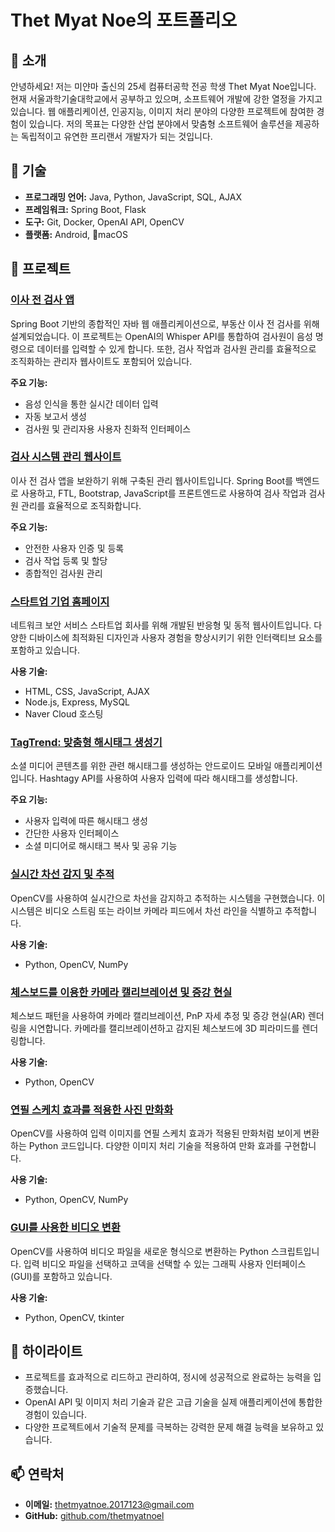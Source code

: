 # Thet Myat Noe의 포트폴리오

## 👋 소개
안녕하세요! 저는 미얀마 출신의 25세 컴퓨터공학 전공 학생 Thet Myat Noe입니다. 현재 서울과학기술대학교에서 공부하고 있으며, 소프트웨어 개발에 강한 열정을 가지고 있습니다. 웹 애플리케이션, 인공지능, 이미지 처리 분야의 다양한 프로젝트에 참여한 경험이 있습니다. 저의 목표는 다양한 산업 분야에서 맞춤형 소프트웨어 솔루션을 제공하는 독립적이고 유연한 프리랜서 개발자가 되는 것입니다.

## 🔧 기술
- **프로그래밍 언어:** Java, Python, JavaScript, SQL, AJAX
- **프레임워크:** Spring Boot, Flask
- **도구:** Git, Docker, OpenAI API, OpenCV
- **플랫폼:** Android, macOS

## 📂 프로젝트

### [이사 전 검사 앱](https://github.com/thetmyatnoel/inspector.git)
Spring Boot 기반의 종합적인 자바 웹 애플리케이션으로, 부동산 이사 전 검사를 위해 설계되었습니다. 이 프로젝트는 OpenAI의 Whisper API를 통합하여 검사원이 음성 명령으로 데이터를 입력할 수 있게 합니다. 또한, 검사 작업과 검사원 관리를 효율적으로 조직화하는 관리자 웹사이트도 포함되어 있습니다.

**주요 기능:**
- 음성 인식을 통한 실시간 데이터 입력
- 자동 보고서 생성
- 검사원 및 관리자용 사용자 친화적 인터페이스

### [검사 시스템 관리 웹사이트](https://github.com/thetmyatnoel/Inspector_Management.git)
이사 전 검사 앱을 보완하기 위해 구축된 관리 웹사이트입니다. Spring Boot를 백엔드로 사용하고, FTL, Bootstrap, JavaScript를 프론트엔드로 사용하여 검사 작업과 검사원 관리를 효율적으로 조직화합니다.

**주요 기능:**
- 안전한 사용자 인증 및 등록
- 검사 작업 등록 및 할당
- 종합적인 검사원 관리

### [스타트업 기업 홈페이지](https://github.com/thetmyatnoel/Fastpace.git)
네트워크 보안 서비스 스타트업 회사를 위해 개발된 반응형 및 동적 웹사이트입니다. 다양한 디바이스에 최적화된 디자인과 사용자 경험을 향상시키기 위한 인터랙티브 요소를 포함하고 있습니다.

**사용 기술:**
- HTML, CSS, JavaScript, AJAX
- Node.js, Express, MySQL
- Naver Cloud 호스팅

### [TagTrend: 맞춤형 해시태그 생성기](https://github.com/thetmyatnoel/TagTrend.git)
소셜 미디어 콘텐츠를 위한 관련 해시태그를 생성하는 안드로이드 모바일 애플리케이션입니다. Hashtagy API를 사용하여 사용자 입력에 따라 해시태그를 생성합니다.

**주요 기능:**
- 사용자 입력에 따른 해시태그 생성
- 간단한 사용자 인터페이스
- 소셜 미디어로 해시태그 복사 및 공유 기능

### [실시간 차선 감지 및 추적](https://github.com/thetmyatnoel/LaneDetection_and_Tracking.git)
OpenCV를 사용하여 실시간으로 차선을 감지하고 추적하는 시스템을 구현했습니다. 이 시스템은 비디오 스트림 또는 라이브 카메라 피드에서 차선 라인을 식별하고 추적합니다.

**사용 기술:**
- Python, OpenCV, NumPy

### [체스보드를 이용한 카메라 캘리브레이션 및 증강 현실](https://github.com/thetmyatnoel/Camera_Calibration_and_Augmented_Reality.git)
체스보드 패턴을 사용하여 카메라 캘리브레이션, PnP 자세 추정 및 증강 현실(AR) 렌더링을 시연합니다. 카메라를 캘리브레이션하고 감지된 체스보드에 3D 피라미드를 렌더링합니다.

**사용 기술:**
- Python, OpenCV

### [연필 스케치 효과를 적용한 사진 만화화](https://github.com/thetmyatnoel/Photo_to_Cartoon_with_Pencilsketch.git)
OpenCV를 사용하여 입력 이미지를 연필 스케치 효과가 적용된 만화처럼 보이게 변환하는 Python 코드입니다. 다양한 이미지 처리 기술을 적용하여 만화 효과를 구현합니다.

**사용 기술:**
- Python, OpenCV, NumPy

### [GUI를 사용한 비디오 변환](https://github.com/thetmyatnoel/Video_Conversion_with_GUI.git)
OpenCV를 사용하여 비디오 파일을 새로운 형식으로 변환하는 Python 스크립트입니다. 입력 비디오 파일을 선택하고 코덱을 선택할 수 있는 그래픽 사용자 인터페이스(GUI)를 포함하고 있습니다.

**사용 기술:**
- Python, OpenCV, tkinter

## 🌟 하이라이트
- 프로젝트를 효과적으로 리드하고 관리하여, 정시에 성공적으로 완료하는 능력을 입증했습니다.
- OpenAI API 및 이미지 처리 기술과 같은 고급 기술을 실제 애플리케이션에 통합한 경험이 있습니다.
- 다양한 프로젝트에서 기술적 문제를 극복하는 강력한 문제 해결 능력을 보유하고 있습니다.

## 📫 연락처
- **이메일:** thetmyatnoe.2017123@gmail.com
- **GitHub:** [github.com/thetmyatnoel](https://github.com/thetmyatnoel)
